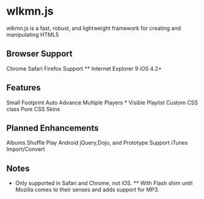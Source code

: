 wlkmn.js
========
wlkmn.js is a fast, robust, and lightweight framework for creating and manipulating HTML5 <audio> MP3 players. More info here: http://labs.dangerisgo.com/wlkmn

Browser Support
---------------
Chrome
Safari
Firefox Support **
Internet Explorer 9
iOS 4.2+

Features
--------
Small Footprint
Auto Advance
Multiple Players *
Visible Playlist
Custom CSS class
Pure CSS Skins

Planned Enhancements
--------------------
Albums
Shuffle Play
Android
jQuery,Dojo, and Prototype Support
iTunes Import/Convert

Notes
-----
* Only supported in Safari and Chrome, not iOS.
** With Flash shim until Mozilla comes to their senses and adds support for MP3.